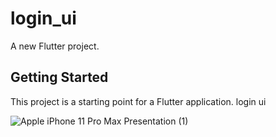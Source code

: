 # login_ui

A new Flutter project.

## Getting Started

This project is a starting point for a Flutter application.
login ui

![Apple iPhone 11 Pro Max Presentation (1)](https://user-images.githubusercontent.com/112031810/187052257-56da13f3-6df3-4d82-915c-c053f3f66a8d.png)
